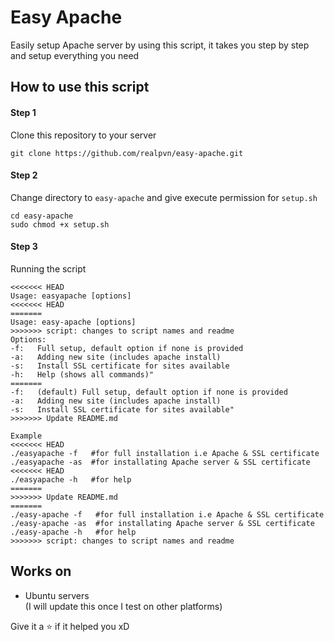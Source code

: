 # Easy Apache
Easily setup Apache server by using this script, it takes you step by step and setup everything you need

## How to use this script
#### Step 1
Clone this repository to your server  
```
git clone https://github.com/realpvn/easy-apache.git
```

#### Step 2
Change directory to `easy-apache` and give execute permission for `setup.sh`  
```
cd easy-apache
sudo chmod +x setup.sh
```

#### Step 3
Running the script
```
<<<<<<< HEAD
Usage: easyapache [options]
<<<<<<< HEAD
=======
Usage: easy-apache [options]
>>>>>>> script: changes to script names and readme
Options:
-f:   Full setup, default option if none is provided
-a:   Adding new site (includes apache install)
-s:   Install SSL certificate for sites available
-h:   Help (shows all commands)"
=======
-f:   (default) Full setup, default option if none is provided
-a:   Adding new site (includes apache install)
-s:   Install SSL certificate for sites available"
>>>>>>> Update README.md

Example
<<<<<<< HEAD
./easyapache -f   #for full installation i.e Apache & SSL certificate
./easyapache -as  #for installating Apache server & SSL certificate
<<<<<<< HEAD
./easyapache -h   #for help
=======
>>>>>>> Update README.md
=======
./easy-apache -f   #for full installation i.e Apache & SSL certificate
./easy-apache -as  #for installating Apache server & SSL certificate
./easy-apache -h   #for help
>>>>>>> script: changes to script names and readme
```


## Works on
- Ubuntu servers  
(I will update this once I test on other platforms)

Give it a ⭐ if it helped you xD
